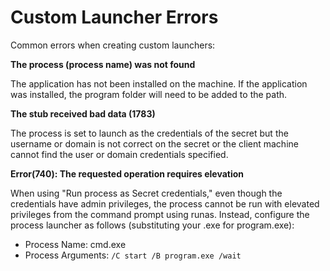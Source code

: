 [title]: # "Custom Launcher Errors"
[tags]: # "error, custom launcher"
[priority]: # "1000"

# Custom Launcher Errors

Common errors when creating custom launchers:

**The process (process name) was not found** 

The application has not been installed on the machine. If the application was installed, the program folder will need to be added to the path.

**The stub received bad data (1783)** 

The process is set to launch as the credentials of the secret but the username or domain is not correct on the secret or the client machine cannot find the user or domain credentials specified.

**Error(740): The requested operation requires elevation** 

When using "Run process as Secret credentials," even though the credentials have admin privileges, the process cannot be run with elevated privileges from the command prompt using runas. Instead, configure the process launcher as follows (substituting your .exe for program.exe): 

- Process Name: cmd.exe
- Process Arguments: `/C start /B program.exe /wait`

 